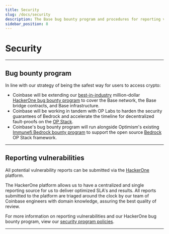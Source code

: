 ```yaml
---
title: Security
slug: /docs/security
description: The Base bug bounty program and procedures for reporting vulnerabilities.
sidebar_position: 8
---
```


# Security

---

## Bug bounty program

In line with our strategy of being the safest way for users to access crypto:

- Coinbase will be extending our [best-in-industry](https://www.coinbase.com/blog/celebrating-10-years-of-our-bug-bounty-program) million-dollar [HackerOne bug bounty program](https://hackerone.com/coinbase?type=team) to cover the Base network, the Base bridge contracts, and Base infrastructure.
- Coinbase will be working in tandem with OP Labs to harden the security guarantees of Bedrock and accelerate the timeline for decentralized fault-proofs on the [OP Stack](https://stack.optimism.io/).
- Coinbase's bug bounty program will run alongside Optimism's existing [Immunefi Bedrock bounty program](https://immunefi.com/bounty/optimism/) to support the open source [Bedrock](https://stack.optimism.io/docs/releases/bedrock/) OP Stack framework.

---

## Reporting vulnerabilities

All potential vulnerability reports can be submitted via the [HackerOne](https://hackerone.com/coinbase) platform.

The HackerOne platform allows us to have a centralized and single reporting source for us to deliver optimized SLA's and results. All reports submitted to the platform are triaged around the clock by our team of Coinbase engineers with domain knowledge, assuring the best quality of review.

For more information on reporting vulnerabilities and our HackerOne bug bounty program, view our [security program policies](https://hackerone.com/coinbase?view_policy=true).

---
